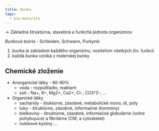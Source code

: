 ```yaml
---
title: Bunka
tags:
  - bio-maturita
---
```


-> Základná štruktúrna, stavebná a funkcňá jednota organizmov

*Bunková teória* - Schleiden, Schwann, Purkyně:
1. bunka je základom každého organizmu, nositeľom všetkých živ. funkcií
2. každá bunka vzniká z materskej bunky

## Chemické zloženie

- Anorganické látky - 60-90%
	- voda - rozpúšťadlo, reaktant
	- soli - Na+, K+, Mg2+, Ca2+, Cl-, CO3^2-, ...
- Organické látky
	- sacharidy - štuktúrne, zásobné, metabolické
		mono, di, poly
	- tuky - štruktúrne, zásobné, informačné (hormóny)
	- bielkoviny - štruktúrne, zásobné, informačné
		globulárne (volne pohybujuce) a fibrilárne (CM, a cytoskelet)
	- nukleové kysliny
		...